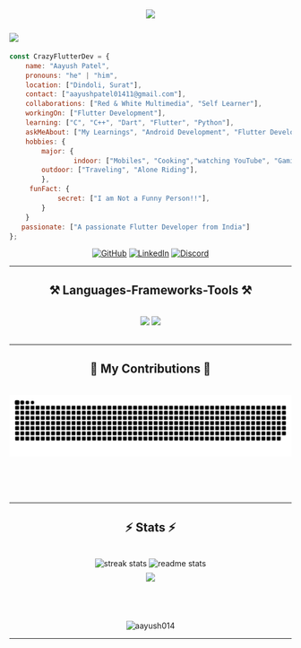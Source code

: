 <h1 align="center">
    <img src="https://readme-typing-svg.herokuapp.com/?font=Righteous&size=35&center=true&vCenter=true&width=500&height=70&duration=4000&lines=Hey+There!+👋;+I'm+Aayush+Patel!;" />
</h1>

<img src="https://res.cloudinary.com/superfolio/image/upload/v1620689979/68747470733a2f2f692e70696e696d672e636f6d2f6f726967696e616c732f63362f33332f63322f63363333633230656465383266306530636564376435373064626533613166332e676966_yjuh2s.gif"/>

<div>

```javascript
const CrazyFlutterDev = {
    name: "Aayush Patel",
    pronouns: "he" | "him",
    location: ["Dindoli, Surat"],
    contact: ["aayushpatel01411@gmail.com"],
    collaborations: ["Red & White Multimedia", "Self Learner"],
    workingOn: ["Flutter Development"],
    learning: ["C", "C++", "Dart", "Flutter", "Python"],
    askMeAbout: ["My Learnings", "Android Development", "Flutter Development"],
    hobbies: {
        major: {
            	indoor: ["Mobiles", "Cooking","watching YouTube", "Gaming", "Discord"],
		outdoor: ["Traveling", "Alone Riding"],
        },
	 funFact: {
            secret: ["I am Not a Funny Person!!"],
        }        
    }
   passionate: ["A passionate Flutter Developer from India"]
};
```

 </div>
 
<p align="center">
	<a href="https://github.com/Aayush014"><img src="https://img.icons8.com/bubbles/50/000000/github.png" alt="GitHub"/></a>
	<a href="[https://www.linkedin.com/in/nwaobidaniel/](https://www.linkedin.com/in/aayush-patel-b55390296/)"><img src="https://img.icons8.com/bubbles/50/000000/linkedin.png" alt="LinkedIn"/></a>
  	<a href="https://discordapp.com/users/822812589624393749"><img src="https://img.icons8.com/bubbles/50/000000/discord.png" alt="Discord"/></a>
</p>
  
</div>

 <hr/>
 
<h2 align="center">⚒️ Languages-Frameworks-Tools ⚒️</h2>
<br/>
<div align="center">
    <img src="https://skillicons.dev/icons?i=aiscript,androidstudio,aws,c,cpp,cmake,github,figma,git" />
    <img src="https://skillicons.dev/icons?i=discord,python,bots,flutter,gcp,firebase,kotlin,linkedin,java,visualstudio,twitter" /><br>
</div>

<br/>
<hr/>

<div align="center">
  <h2>🐍 My Contributions 🐍</h2>
  <br>
  <img alt="snake eating my contributions" src="https://raw.githubusercontent.com/salesp07/salesp07/output/github-contribution-grid-snake.svg" />
  
  <br/><br/><br/>
</div>

<hr/>

<h2 align="center">⚡ Stats ⚡</h2>
<br>
<div align=center>
  <img width=390 height=162.84 src="https://github-readme-stats.vercel.app/api?username=Aayush014&theme=algolia&show_icons=true&rank_icon=github&border_radius=20&count_private=true" alt="streak stats"/>
<img width=390 height=162.84 src="https://github-readme-streak-stats.herokuapp.com/?user=Aayush014&theme=algolia&border_radius=20" alt="readme stats"/>
  <br/>
   <img align="center" style="margin:0.5rem" src="https://github-readme-stats.vercel.app/api/top-langs/?username=Aayush014&layout=donut-vertical&show_icons=true&rank_icon=github&border_radius=20&title_color=00AEFF&text_color=c9cacc&icon_color=4AB197&bg_color=050F2C"/>
</div>

<br/><br/>
<p align="center"> <img src="https://komarev.com/ghpvc/?username=aayush014&label=Profile%20views&color=0e75b6&style=flat" alt="aayush014" /> </p>

<hr/>



<br/>
